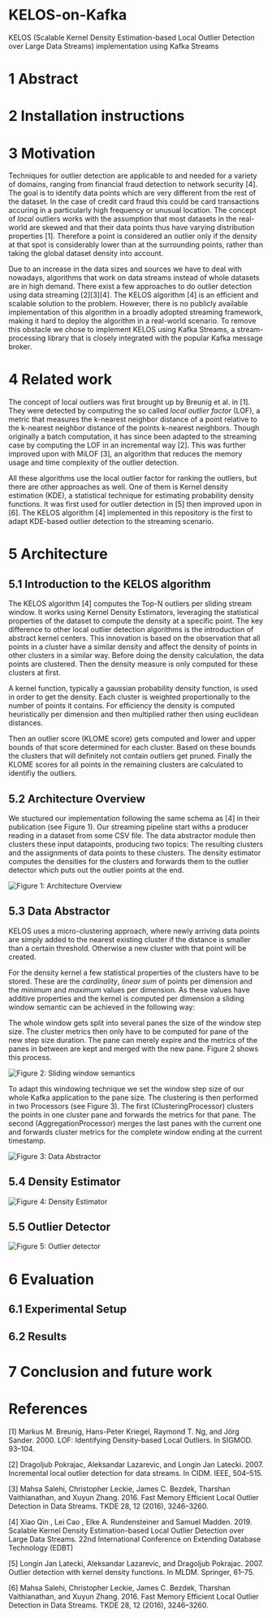 # KELOS-on-Kafka
KELOS (Scalable Kernel Density Estimation-based Local Outlier Detection over Large Data Streams) implementation using Kafka Streams

# 1 Abstract

# 2 Installation instructions

# 3 Motivation

Techniques for outlier detection are applicable to and needed for a variety of domains, ranging from financial fraud detection to network security [4]. The goal is to identify data points which are very different from the rest of the dataset. In the case of credit card fraud this could be card transactions accuring in a particularly high frequency or unusual location. The concept of *local* outliers works with the assumption that most datasets in the real-world are skewed and that their data points thus have varying distribution properties [1]. Therefore a point is considered an outlier only if the density at that spot is considerably lower than at the surrounding points, rather than taking the global dataset density into account. 

Due to an increase in the data sizes and sources we have to deal with nowadays, algorithms that work on data streams instead of whole datasets are in high demand. There exist a few approaches to do outlier detection using data streaming [2][3][4]. The KELOS algorithm [4] is an efficient and scalable solution to the problem. However, there is no publicly available implementation of this algorithm in a broadly adopted streaming framework, making it hard to deploy the algorithm in a real-world scenario. To remove this obstacle we chose to implement KELOS using Kafka Streams, a stream-processing library that is closely integrated with the popular Kafka message broker.

# 4 Related work

The concept of local outliers was first brought up by Breunig et al. in [1]. They were detected by computing the so called *local outlier factor* (LOF), a metric that measures the k-nearest neighbor distance of a point relative to the k-nearest neighbor distance of the points k-nearest neighbors. Though originally a batch computation, it has since been adapted to the streaming case by computing the LOF in an incremental way [2]. This was further improved upon with MiLOF [3], an algorithm that reduces the memory usage and time complexity of the outlier detection.

All these algorithms use the local outlier factor for ranking the outliers, but there are other approaches as well. One of them is Kernel density estimation (KDE), a statistical technique for estimating probability density functions. It was first used for outlier detection in [5] then improved upon in [6]. The KELOS algorithm [4] implemented in this repository is the first to adapt KDE-based outlier detection to the streaming scenario.

# 5 Architecture

## 5.1 Introduction to the KELOS algorithm

The KELOS algorithm [4] computes the Top-N outliers per sliding stream window. It works using Kernel Density Estimators, leveraging the statistical properties of the dataset to compute the density at a specific point.
The key difference to other local outlier detection algorithms is the introduction of abstract kernel centers. This innovation is based on the observation that all points in a cluster have a similar density and affect the density of points in other clusters in a similar way. Before doing the density calculation, the data points are clustered. Then the density measure is only computed for these clusters at first.

A kernel function, typically a gaussian probability density function, is used in order to get the density. Each cluster is weighted proportionally to the number of points it contains. For efficiency the density is computed heuristically per dimension and then multiplied rather then using euclidean distances.

Then an outlier score (KLOME score) gets computed and lower and upper bounds of that score determined for each cluster. Based on these bounds the clusters that will definitely not contain outliers get pruned. Finally the KLOME scores for all points in the remaining clusters are calculated to identifiy the outliers.

## 5.2 Architecture Overview

We stuctured our implementation following the same schema as [4] in their publication (see Figure 1). Our streaming pipeline start withs a producer reading in a dataset from some CSV file. The data abstractor module then clusters these input datapoints, producing two topics: The resulting clusters and the assignments of data points to these clusters. The density estimator computes the densities for the clusters and forwards them to the outlier detector which puts out the outlier points at the end.

![Figure 1: Architecture Overview](./figures/architecture-overview.png)


## 5.3 Data Abstractor

KELOS uses a micro-clustering approach, where newly arriving data points are simply added to the nearest existing cluster if the distance is smaller than a certain threshold. Otherwise a new cluster with that point will be created. 

For the density kernel a few statistical properties of the clusters have to be stored. These are the *cardinality*, *linear sum* of points per dimension and the *minimum* and *maximum* values per dimension. As these values have additive properties and the kernel is computed per dimension a sliding window semantic can be achieved in the following way:

The whole window gets split into several panes the size of the window step size. The cluster metrics then only have to be computed for pane of the new step size duration. The pane can merely expire and the metrics of the panes in between are kept and merged with the new pane. Figure 2 shows this process.

![Figure 2: Sliding window semantics](./figures/sliding-window-semantic.png)

To adapt this windowing technique we set the window step size of our whole Kafka application to the pane size. The clustering is then performed in two Processors (see Figure 3). The first (ClusteringProcessor) clusters the points in one cluster pane and forwards the metrics for that pane. The second (AggregationProcessor) merges the last panes with the current one and forwards cluster metrics for the complete window ending at the current timestamp.

![Figure 3: Data Abstractor](./figures/data-abstractor.png)

## 5.4 Density Estimator

![Figure 4: Density Estimator](./figures/density-estimator.png)

## 5.5 Outlier Detector

![Figure 5: Outlier detector](./figures/outlier-detector.png)

# 6 Evaluation

## 6.1 Experimental Setup

## 6.2 Results

# 7 Conclusion and future work

# References

[1] Markus M. Breunig, Hans-Peter Kriegel, Raymond T. Ng, and Jörg Sander. 2000. LOF: Identifying Density-based Local Outliers. In SIGMOD. 93–104.

[2] Dragoljub Pokrajac, Aleksandar Lazarevic, and Longin Jan Latecki. 2007. Incremental local outlier detection for data streams. In CIDM. IEEE, 504–515.

[3] Mahsa Salehi, Christopher Leckie, James C. Bezdek, Tharshan Vaithianathan, and Xuyun Zhang. 2016. Fast Memory Efficient Local Outlier Detection in
Data Streams. TKDE 28, 12 (2016), 3246–3260.

[4] Xiao Qin , Lei Cao , Elke A. Rundensteiner and Samuel Madden. 2019. Scalable Kernel Density Estimation-based Local Outlier Detection over Large Data Streams. 22nd International Conference on Extending Database Technology (EDBT)

[5] Longin Jan Latecki, Aleksandar Lazarevic, and Dragoljub Pokrajac. 2007. Outlier detection with kernel density functions. In MLDM. Springer, 61–75.

[6] Mahsa Salehi, Christopher Leckie, James C. Bezdek, Tharshan Vaithianathan, and Xuyun Zhang. 2016. Fast Memory Efficient Local Outlier Detection in Data Streams. TKDE 28, 12 (2016), 3246–3260.
